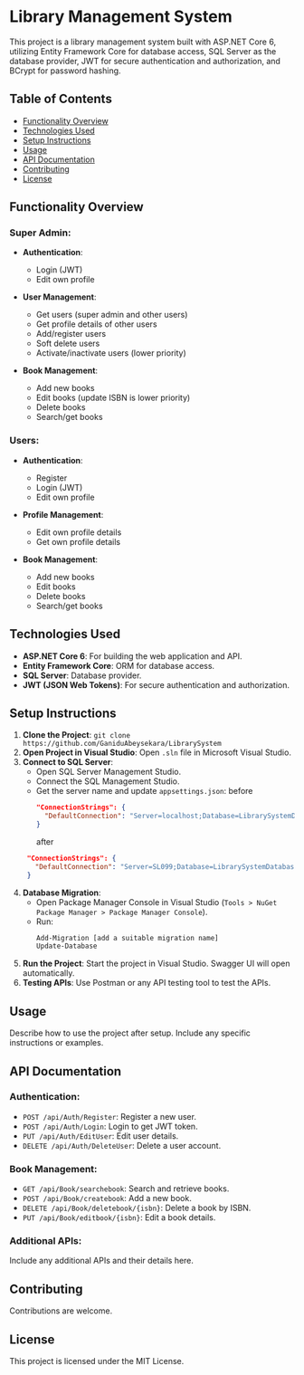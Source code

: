 # Library Management System

This project is a library management system built with ASP.NET Core 6, utilizing Entity Framework Core for database access, SQL Server as the database provider, JWT for secure authentication and authorization, and BCrypt for password hashing.

## Table of Contents

- [Functionality Overview](#functionality-overview)
- [Technologies Used](#technologies-used)
- [Setup Instructions](#setup-instructions)
- [Usage](#usage)
- [API Documentation](#api-documentation)
- [Contributing](#contributing)
- [License](#license)

## Functionality Overview

### Super Admin:

- **Authentication**:

  - Login (JWT)
  - Edit own profile

- **User Management**:

  - Get users (super admin and other users)
  - Get profile details of other users
  - Add/register users
  - Soft delete users
  - Activate/inactivate users (lower priority)

- **Book Management**:
  - Add new books
  - Edit books (update ISBN is lower priority)
  - Delete books
  - Search/get books

### Users:

- **Authentication**:

  - Register
  - Login (JWT)
  - Edit own profile

- **Profile Management**:

  - Edit own profile details
  - Get own profile details

- **Book Management**:
  - Add new books
  - Edit books
  - Delete books
  - Search/get books

## Technologies Used

- **ASP.NET Core 6**: For building the web application and API.
- **Entity Framework Core**: ORM for database access.
- **SQL Server**: Database provider.
- **JWT (JSON Web Tokens)**: For secure authentication and authorization.

## Setup Instructions

1. **Clone the Project**: `git clone https://github.com/GaniduAbeysekara/LibrarySystem`
2. **Open Project in Visual Studio**: Open `.sln` file in Microsoft Visual Studio.
3. **Connect to SQL Server**:
   - Open SQL Server Management Studio.
   - Connect the SQL Management Studio.
   - Get the server name and update `appsettings.json`:
     before
     ```json
     "ConnectionStrings": {
       "DefaultConnection": "Server=localhost;Database=LibrarySystemDatabase;Trusted_Connection=True;TrustServerCertificate=true"
     }
     ```
     after
   ```json
    "ConnectionStrings": {
      "DefaultConnection": "Server=SL099;Database=LibrarySystemDatabase;Trusted_Connection=True;TrustServerCertificate=true"
    }
   ```
4. **Database Migration**:
   - Open Package Manager Console in Visual Studio (`Tools > NuGet Package Manager > Package Manager Console`).
   - Run:
     ```bash
     Add-Migration [add a suitable migration name]
     Update-Database
     ```
5. **Run the Project**: Start the project in Visual Studio. Swagger UI will open automatically.
6. **Testing APIs**: Use Postman or any API testing tool to test the APIs.

## Usage

Describe how to use the project after setup. Include any specific instructions or examples.

## API Documentation

### Authentication:

- `POST /api/Auth/Register`: Register a new user.
- `POST /api/Auth/Login`: Login to get JWT token.
- `PUT /api/Auth/EditUser`: Edit user details.
- `DELETE /api/Auth/DeleteUser`: Delete a user account.

### Book Management:

- `GET /api/Book/searchebook`: Search and retrieve books.
- `POST /api/Book/createbook`: Add a new book.
- `DELETE /api/Book/deletebook/{isbn}`: Delete a book by ISBN.
- `PUT /api/Book/editbook/{isbn}`: Edit a book details.

### Additional APIs:

Include any additional APIs and their details here.

## Contributing

Contributions are welcome.

## License

This project is licensed under the MIT License.
